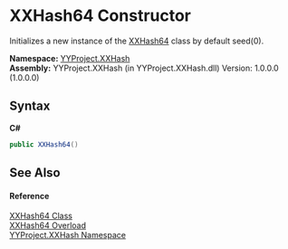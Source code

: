 # XXHash64 Constructor 
 

Initializes a new instance of the <a href="1f2e7168-1f3f-c493-7e7a-6d566f315fd9">XXHash64</a> class by default seed(0).

**Namespace:**&nbsp;<a href="2e5d6292-64c7-8d52-f77f-7d3314e71172">YYProject.XXHash</a><br />**Assembly:**&nbsp;YYProject.XXHash (in YYProject.XXHash.dll) Version: 1.0.0.0 (1.0.0.0)

## Syntax

**C#**<br />
``` C#
public XXHash64()
```


## See Also


#### Reference
<a href="1f2e7168-1f3f-c493-7e7a-6d566f315fd9">XXHash64 Class</a><br /><a href="ee3577da-d7ad-c9da-5c49-6281a2730453">XXHash64 Overload</a><br /><a href="2e5d6292-64c7-8d52-f77f-7d3314e71172">YYProject.XXHash Namespace</a><br />